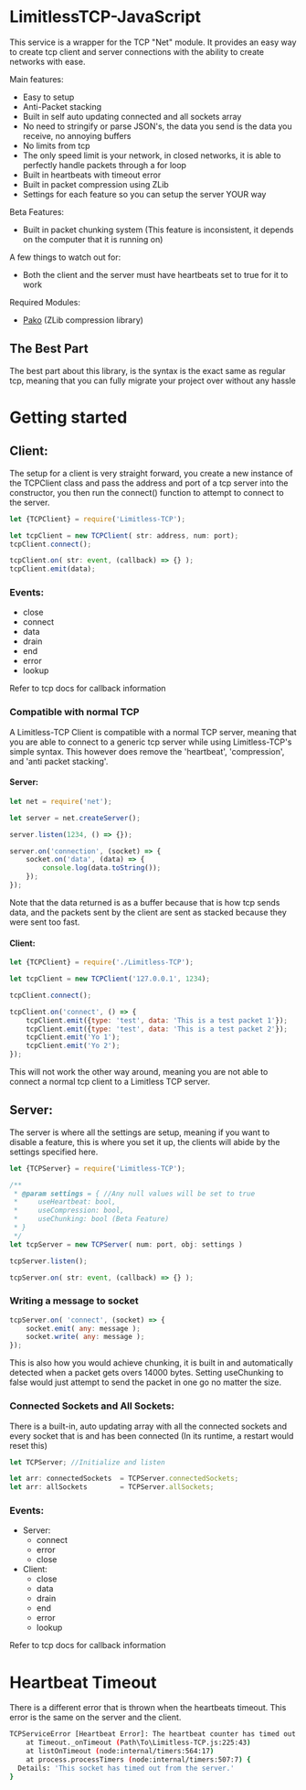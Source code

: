 # LimitlessTCP-JavaScript

This service is a wrapper for the TCP "Net" module.
It provides an easy way to create tcp client and server connections with the ability to create networks with ease.

Main features:
* Easy to setup
* Anti-Packet stacking
* Built in self auto updating connected and all sockets array
* No need to stringify or parse JSON's, the data you send is the data you receive, no annoying buffers
* No limits from tcp
* The only speed limit is your network, in closed networks, it is able to perfectly handle packets through a for loop
* Built in heartbeats with timeout error
* Built in packet compression using ZLib
* Settings for each feature so you can setup the server YOUR way

Beta Features:
* Built in packet chunking system (This feature is inconsistent, it depends on the computer that it is running on)

A few things to watch out for:
* Both the client and the server must have heartbeats set to true for it to work

Required Modules:
* [Pako](https://github.com/nodeca/pako) (ZLib compression library)

## The Best Part
The best part about this library, is the syntax is the exact same as regular tcp, meaning that you can fully migrate your project
over without any hassle


# Getting started
## Client:
The setup for a client is very straight forward, you create a new instance of the TCPClient class and pass the address and port
of a tcp server into the constructor, you then run the connect() function to attempt to connect to the server.

```javascript
let {TCPClient} = require('Limitless-TCP');

let tcpClient = new TCPClient( str: address, num: port);
tcpClient.connect();

tcpClient.on( str: event, (callback) => {} );
tcpClient.emit(data);
```

### Events:
   * close
   * connect
   * data
   * drain
   * end
   * error
   * lookup

Refer to tcp docs for callback information

### Compatible with normal TCP
A Limitless-TCP Client is compatible with a normal TCP server, meaning that you are able to connect to a generic tcp server while using
Limitless-TCP's simple syntax. This however does remove the 'heartbeat', 'compression', and 'anti packet stacking'.
#### Server:
```javascript
let net = require('net');

let server = net.createServer();

server.listen(1234, () => {});

server.on('connection', (socket) => {
    socket.on('data', (data) => {
        console.log(data.toString());
    });
});
```
Note that the data returned is as a buffer because that is how tcp sends data, and the packets sent by the client are sent as stacked because they were sent too fast.

#### Client:

```javascript
let {TCPClient} = require('./Limitless-TCP');

let tcpClient = new TCPClient('127.0.0.1', 1234);

tcpClient.connect();

tcpClient.on('connect', () => {
    tcpClient.emit({type: 'test', data: 'This is a test packet 1'});
    tcpClient.emit({type: 'test', data: 'This is a test packet 2'});
    tcpClient.emit('Yo 1');
    tcpClient.emit('Yo 2');
});
```
This will not work the other way around, meaning you are not able to connect a normal tcp client to a Limitless TCP server.

## Server:
The server is where all the settings are setup, meaning if you want to disable a feature, this is where you set it up, the clients will abide by the settings specified
here.

```javascript
let {TCPServer} = require('Limitless-TCP');

/**
 * @param settings = { //Any null values will be set to true
 *     useHeartbeat: bool,
 *     useCompression: bool,
 *     useChunking: bool (Beta Feature)
 * }
 */
let tcpServer = new TCPServer( num: port, obj: settings )

tcpServer.listen();

tcpServer.on( str: event, (callback) => {} );
```

### Writing a message to socket
```javascript
tcpServer.on( 'connect', (socket) => {
    socket.emit( any: message );
    socket.write( any: message );
});
```

This is also how you would achieve chunking, it is built in and automatically detected when a packet gets overs 14000 bytes.
Setting useChunking to false would just attempt to send the packet in one go no matter the size.

### Connected Sockets and All Sockets:
There is a built-in, auto updating array with all the connected sockets and every socket that is and has been connected (In its runtime, a restart would reset this)
```javascript
let TCPServer; //Initialize and listen

let arr: connectedSockets  = TCPServer.connectedSockets;
let arr: allSockets        = TCPServer.allSockets;
```

### Events:
  * Server:
    * connect
    * error
    * close
  * Client:
    * close
    * data
    * drain
    * end
    * error
    * lookup
    
Refer to tcp docs for callback information

# Heartbeat Timeout
There is a different error that is thrown when the heartbeats timeout. This error is the same on the server and the client.
```bash
TCPServiceError [Heartbeat Error]: The heartbeat counter has timed out
    at Timeout._onTimeout (Path\To\Limitless-TCP.js:225:43)
    at listOnTimeout (node:internal/timers:564:17)
    at process.processTimers (node:internal/timers:507:7) {
  Details: 'This socket has timed out from the server.'
}
```
